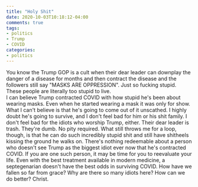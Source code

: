 ```yaml
---
title: "Holy Shit"
date: 2020-10-03T10:18:12-04:00
comments: true
tags:
- politics
- Trump
- COVID
categories:
- politics
---
```


You know the Trump GOP is a cult when their dear leader can downplay the danger of a disease for months and then contract the disease and the followers still say "MASKS ARE OPPRESSION". Just so fucking stupid. These people are literally too stupid to live.  
I can believe Trump contracted COVID with how stupid he's been about wearing masks. Even when he started wearing a mask it was only for show. What I can't believe is that he's going to come out of it unscathed. I highly doubt he's going to survive, and I don't feel bad for him or his shit family. I don't feel bad for the idiots who worship Trump, either. Their dear leader is trash. They're dumb. No pity required.
What still throws me for a loop, though, is that he can do such incredibly stupid shit and still have shitheels kissing the ground he walks on. There's nothing redeemable about a person who doesn't see Trump as the biggest idiot ever now that he's contracted COVID. If you are one such person, it may be time for you to reevaluate your life.
Even with the best treatment available in modern medicine, a septegenarian doesn't have the best odds in surviving COVID.
How have we fallen so far from grace? Why are there so many idiots here? How can we do better? Christ.
